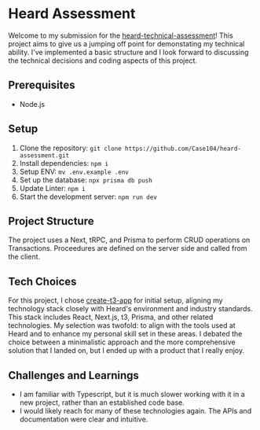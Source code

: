  # Heard Assessment

Welcome to my submission for the [heard-technical-assessment](https://github.com/Heard-Mental-Health/heard-technical-assessment)! This project aims to give us a jumping off point for demonstating my technical ability. I've implemented a basic structure and I look forward to discussing the technical decisions and coding aspects of this project.

## Prerequisites

- Node.js

## Setup

1. Clone the repository: `git clone https://github.com/Case104/heard-assessment.git`
2. Install dependencies: `npm i`
3. Setup ENV: `mv .env.example .env`
4. Set up the database: `npx prisma db push`
5. Update Linter: `npm i`
6. Start the development server: `npm run dev`

## Project Structure

The project uses a Next, tRPC, and Prisma to perform CRUD operations on Transactions. Proceedures are defined on the server side and called from the client.

## Tech Choices

For this project, I chose [create-t3-app](https://create.t3.gg/) for initial setup, aligning my technology stack closely with Heard's environment and industry standards. This stack includes React, Next.js, t3, Prisma, and other related technologies. My selection was twofold: to align with the tools used at Heard and to enhance my personal skill set in these areas. I debated the choice between a minimalistic approach and the more comprehensive solution that I landed on, but I ended up with a product that I really enjoy.

## Challenges and Learnings

- I am familiar with Typescript, but it is much slower working with it in a new project, rather than an established code base.
- I would likely reach for many of these technologies again. The APIs and documentation were clear and intuitive.
